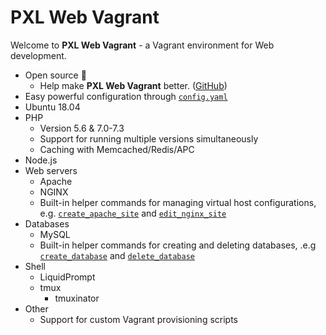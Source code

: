 # PXL Web Vagrant

Welcome to **PXL Web Vagrant** - a Vagrant environment for Web development.

* Open source :100:
    * Help make **PXL Web Vagrant** better. ([GitHub](https://github.com/PXLbros/pxl-web-vagrant/CONTRIBUTE.md))
* Easy powerful configuration through [`config.yaml`](/configuration.html#config-yaml)
* Ubuntu 18.04
* PHP
    * Version 5.6 & 7.0-7.3
    * Support for running multiple versions simultaneously
    * Caching with Memcached/Redis/APC
* Node.js
* Web servers
    * Apache
    * NGINX
    * Built-in helper commands for managing virtual host configurations, e.g. [`create_apache_site`](/web-servers/apache.html#create-apache-site) and [`edit_nginx_site`](/web-servers/nginx.html#edit-nginx-site)
* Databases
    * MySQL
    * Built-in helper commands for creating and deleting databases, .e.g [`create_database`](/databases/commands.html#create-database) and [`delete_database`](/databases/commands.html#delete-database)
* Shell
    * LiquidPrompt
    * tmux
        * tmuxinator
* Other
    * Support for custom Vagrant provisioning scripts
